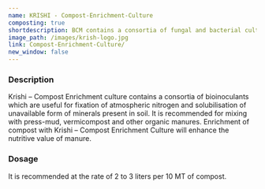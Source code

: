 ```yaml
---
name: KRISHI - Compost-Enrichment-Culture
composting: true
shortdescription: BCM contains a consortia of fungal and bacterial cultures
image_path: /images/krish-logo.jpg
link: Compost-Enrichment-Culture/
new_window: false
---
```

### Description
Krishi – Compost Enrichment culture contains a consortia of bioinoculants which are
useful for fixation of atmospheric nitrogen and solubilisation of unavailable form of minerals
present in soil. It is recommended for mixing with press-mud, vermicompost and other organic
manures. Enrichment of compost with Krishi – Compost Enrichment Culture will enhance the
nutritive value of manure.

### Dosage
It is recommended at the rate of 2 to 3 liters per 10 MT of compost.
